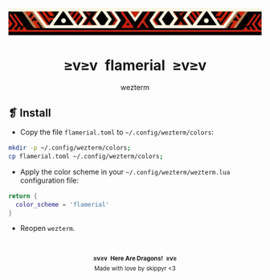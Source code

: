 <p align="center">
  <img alt="" src="../../assets/ornament.webp" />
</p>
<h1 align="center">≥v≥v&ensp;flamerial&ensp;≥v≥v</h1>
<p align="center">wezterm</p>

## ❡ Install

- Copy the file `flamerial.toml` to `~/.config/wezterm/colors`:

```sh
mkdir -p ~/.config/wezterm/colors;
cp flamerial.toml ~/.config/wezterm/colors;
```

- Apply the color scheme in your `~/.config/wezterm/wezterm.lua` configuration file:

```lua
return {
  color_scheme = 'flamerial'
}
```

- Reopen `wezterm`.

&ensp;
<p align="center"><sup><strong>≥v≥v&ensp;Here Are Dragons!&ensp;≥v≥</strong><br />Made with love by skippyr <3</sup></p>
